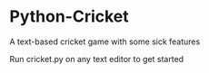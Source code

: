 # Python-Cricket
A text-based cricket game with some sick features 

Run cricket.py on any text editor to get started
